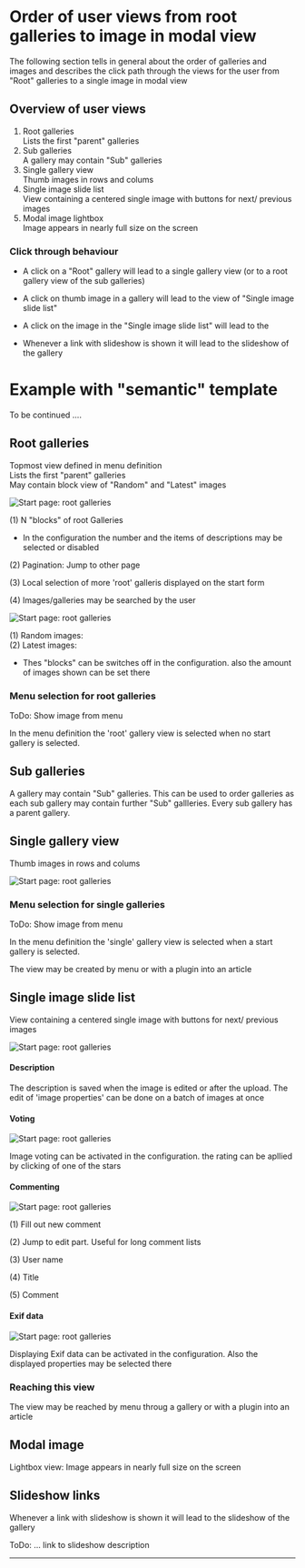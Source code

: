 # Order of user views from root galleries to image in modal view

The following section tells in general about the order of galleries and images and describes the click path through the views for the user from "Root" galleries to a single image in modal view

## Overview of user views
1. Root galleries<br>
   Lists the first "parent" galleries
2. Sub galleries<br>
   A gallery may contain "Sub" galleries
3. Single gallery view<br>
   Thumb images in rows and colums
4. Single image slide list<br>
   View containing a centered single image with buttons for next/ previous images
5. Modal image lightbox<br>
   Image appears in nearly full size on the screen

### Click through behaviour
* A click on a "Root" gallery will lead to a single gallery view (or to a root gallery view of the sub galleries)

* A click on thumb image in a gallery will lead to the view of "Single image slide list"

* A click on the image in the "Single image slide list" will lead to the

* Whenever a link with slideshow is shown it will lead to the slideshow of the gallery

# Example with "semantic" template

To be continued ....

## Root galleries

Topmost view defined in menu definition<br>
Lists the first "parent" galleries<br>
May contain block view of "Random" and "Latest" images<br>

![Start page: root galleries](https://github.com/RSGallery2/RSGallery2_Project/blob/master/Documentation/J3x/ImagesUsedInDoc/site.start.rootgalleries.png?raw=true)

(1) N "blocks" of root Galleries

* In the configuration the number and the items of descriptions may be selected or disabled

(2) Pagination: Jump to other page

(3) Local selection of more 'root' galleris displayed on the start form

(4) Images/galleries may be searched by the user


![Start page: root galleries](https://github.com/RSGallery2/RSGallery2_Project/blob/master/Documentation/J3x/ImagesUsedInDoc/site.start.randomLatestImages.png?raw=true)

(1) Random images: <br>
(2) Latest images:
* Thes "blocks" can be switches off in the configuration. also the amount of images shown can be set there

### Menu selection for root galleries

ToDo: Show image from menu

In the menu definition the 'root' gallery view is selected when no start gallery is selected.

## Sub galleries
A gallery may contain "Sub" galleries. This can be used to order galleries as each sub gallery may contain further "Sub" gallleries. Every sub gallery has a parent gallery.

## Single gallery view
Thumb images in rows and colums

![Start page: root galleries](https://github.com/RSGallery2/RSGallery2_Project/blob/master/Documentation/J3x/ImagesUsedInDoc/site.gallerySingle.png?raw=true)

### Menu selection for single galleries

ToDo: Show image from menu

In the menu definition the 'single' gallery view is selected when a start gallery is selected.

The view may be created by menu or with a plugin into an article

## Single image slide list

View containing a centered single image with buttons for next/ previous images

![Start page: root galleries](https://github.com/RSGallery2/RSGallery2_Project/blob/master/Documentation/J3x/ImagesUsedInDoc/site.image.singleImage.withDescription.png?raw=true)

#### Description

The description is saved when the image is edited or after the upload. The edit of 'image properties' can be done on a batch of images at once

#### Voting

![Start page: root galleries](https://github.com/RSGallery2/RSGallery2_Project/blob/master/Documentation/J3x/ImagesUsedInDoc/site.image.singleImage.onlyVoting.png?raw=true)

Image voting can be activated in the configuration. the rating can be apllied by clicking of one of the stars

#### Commenting

![Start page: root galleries](https://github.com/RSGallery2/RSGallery2_Project/blob/master/Documentation/J3x/ImagesUsedInDoc/site.image.singleImage.onlyComments.png?raw=true)

(1) Fill out new comment

(2) Jump to edit part. Useful for long comment lists

(3) User name

(4) Title

(5) Comment

#### Exif data

![Start page: root galleries](https://github.com/RSGallery2/RSGallery2_Project/blob/master/Documentation/J3x/ImagesUsedInDoc/site.image.singleImage.onlyExif.png?raw=true)

Displaying Exif data can be activated in the configuration. Also the displayed properties may be selected there

### Reaching this view

The view may be reached by menu throug a gallery or with a plugin into an article


## Modal image

Lightbox view: Image appears in nearly full size on the screen

## Slideshow links

Whenever a link with slideshow is shown it will lead to the slideshow of the gallery


ToDo:
... link to slideshow description

---
